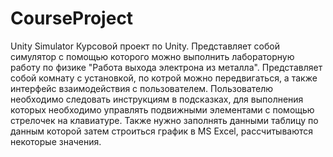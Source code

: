 # CourseProject
Unity Simulator
Курсовой проект по Unity. Представляет собой симулятор с помощью которого можно выполнить лабораторную работу по физике "Работа выхода электрона из металла". Представляет собой комнату с установкой, по котрой можно передвигаться, а также интерфейс взаимодействия с пользователем. Пользователю необходимо следовать инструкциям в подсказках, для выполнения которых необходимо управлять подвижными элементами с помощью стрелочек на клавиатуре. Также нужно заполнять данными таблицу по данным которой затем строиться график в MS Excel, рассчитываются некоторые значения.
